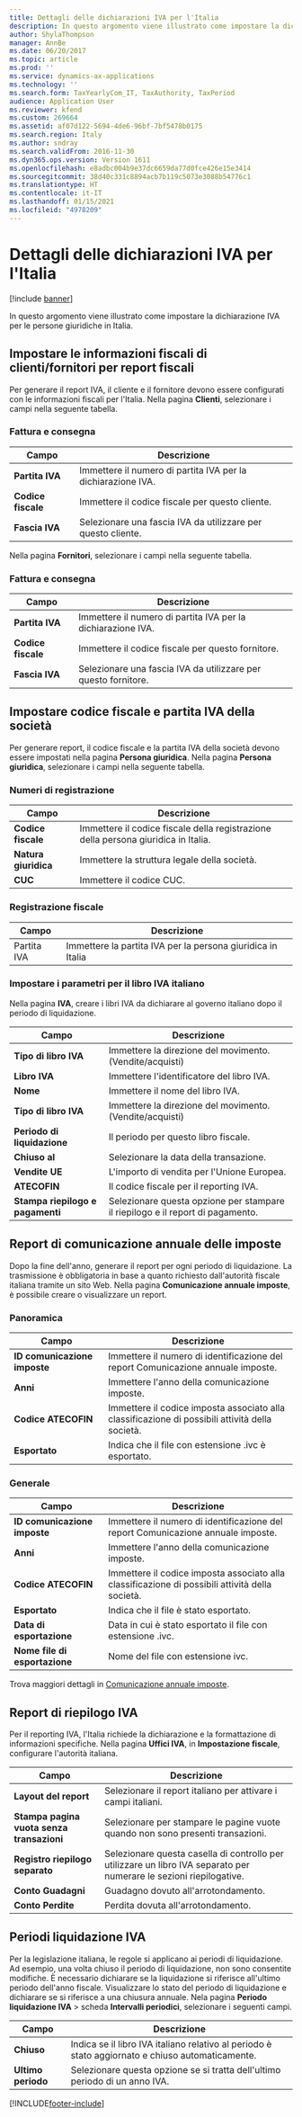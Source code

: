 ```yaml
---
title: Dettagli delle dichiarazioni IVA per l'Italia
description: In questo argomento viene illustrato come impostare la dichiarazione IVA per le persone giuridiche in Italia.
author: ShylaThompson
manager: AnnBe
ms.date: 06/20/2017
ms.topic: article
ms.prod: ''
ms.service: dynamics-ax-applications
ms.technology: ''
ms.search.form: TaxYearlyCom_IT, TaxAuthority, TaxPeriod
audience: Application User
ms.reviewer: kfend
ms.custom: 269664
ms.assetid: af07d122-5694-4de6-96bf-7bf5478b0175
ms.search.region: Italy
ms.author: sndray
ms.search.validFrom: 2016-11-30
ms.dyn365.ops.version: Version 1611
ms.openlocfilehash: e8adbc004b9e37dc6659da77d0fce426e15e3414
ms.sourcegitcommit: 38d40c331c8894acb7b119c5073e3088b54776c1
ms.translationtype: HT
ms.contentlocale: it-IT
ms.lasthandoff: 01/15/2021
ms.locfileid: "4978209"
---
```

# <a name="vat-statements-details-for-italy"></a>Dettagli delle dichiarazioni IVA per l'Italia

[!include [banner](../includes/banner.md)]

In questo argomento viene illustrato come impostare la dichiarazione IVA per le persone giuridiche in Italia. 

## <a name="set-up-customervendor-tax-information-for-tax-reports"></a>Impostare le informazioni fiscali di clienti/fornitori per report fiscali

Per generare il report IVA, il cliente e il fornitore devono essere configurati con le informazioni fiscali per l'Italia. Nella pagina **Clienti**, selezionare i campi nella seguente tabella.

### <a name="invoice-and-delivery"></a>Fattura e consegna

| **Campo**             | **Descrizione**                                        |
|-----------------------|--------------------------------------------------------|
| **Partita IVA** | Immettere il numero di partita IVA per la dichiarazione IVA.       |
| **Codice fiscale**       | Immettere il codice fiscale per questo cliente.               |
| **Fascia IVA**   | Selezionare una fascia IVA da utilizzare per questo cliente. |

Nella pagina **Fornitori**, selezionare i campi nella seguente tabella.

### <a name="invoice-and-delivery"></a>Fattura e consegna

| **Campo**             | **Descrizione**                                      |
|-----------------------|------------------------------------------------------|
| **Partita IVA** | Immettere il numero di partita IVA per la dichiarazione IVA.     |
| **Codice fiscale**       | Immettere il codice fiscale per questo fornitore.               |
| **Fascia IVA**   | Selezionare una fascia IVA da utilizzare per questo fornitore. |

## <a name="set-up-a-company-fiscal-code-and-tax-registration-number"></a>Impostare codice fiscale e partita IVA della società
Per generare report, il codice fiscale e la partita IVA della società devono essere impostati nella pagina **Persona giuridica**. Nella pagina **Persona giuridica**, selezionare i campi nella seguente tabella.

### <a name="registration-numbers"></a>Numeri di registrazione

| **Campo**        | **Descrizione**                                                    |
|------------------|--------------------------------------------------------------------|
| **Codice fiscale**  | Immettere il codice fiscale della registrazione della persona giuridica in Italia. |
| **Natura giuridica** | Immettere la struttura legale della società.                          |
| **CUC**          | Immettere il codice CUC.                                                |

### <a name="tax-registration"></a>Registrazione fiscale

| **Campo**               | **Descrizione**                                                 |
|-------------------------|-----------------------------------------------------------------|
| Partita IVA | Immettere la partita IVA per la persona giuridica in Italia |

### <a name="set-up-parameters-for-italian-sales-tax-book"></a>Impostare i parametri per il libro IVA italiano

Nella pagina **IVA**, creare i libri IVA da dichiarare al governo italiano dopo il periodo di liquidazione.

| **Campo**                     | **Descrizione**                                 |
|-------------------------------|-------------------------------------------------|
| **Tipo di libro IVA**       | Immettere la direzione del movimento. (Vendite/acquisti)  |
| **Libro IVA**            | Immettere l'identificatore del libro IVA.     |
| **Nome**                      | Immettere il nome del libro IVA.           |
| **Tipo di libro IVA**       | Immettere la direzione del movimento. (Vendite/acquisti)  |
| **Periodo di liquidazione**         | Il periodo per questo libro fiscale.                   |
| **Chiuso al**                 | Selezionare la data della transazione.                    |
| **Vendite UE**                  | L'importo di vendita per l'Unione Europea.          |
| **ATECOFIN**                  | Il codice fiscale per il reporting IVA.           |
| **Stampa riepilogo e pagamenti** | Selezionare questa opzione per stampare il riepilogo e il report di pagamento. |

## <a name="yearly-tax-communication-report"></a>Report di comunicazione annuale delle imposte
Dopo la fine dell'anno, generare il report per ogni periodo di liquidazione. La trasmissione è obbligatoria in base a quanto richiesto dall'autorità fiscale italiana tramite un sito Web. Nella pagina **Comunicazione annuale imposte**, è possibile creare o visualizzare un report.

### <a name="overview"></a>Panoramica

| **Campo**                | **Descrizione**                                                                               |
|--------------------------|-----------------------------------------------------------------------------------------------|
| **ID comunicazione imposte** | Immettere il numero di identificazione del report Comunicazione annuale imposte.                       |
| **Anni**                | Immettere l'anno della comunicazione imposte.                                                      |
| **Codice ATECOFIN**        | Immettere il codice imposta associato alla classificazione di possibili attività della società. |
| **Esportato**             | Indica che il file con estensione .ivc è esportato.                                                     |

### <a name="general"></a>Generale

| **Campo**                | **Descrizione**                                                                               |
|--------------------------|-----------------------------------------------------------------------------------------------|
| **ID comunicazione imposte** | Immettere il numero di identificazione del report Comunicazione annuale imposte.                       |
| **Anni**                | Immettere l'anno della comunicazione imposte.                                                      |
| **Codice ATECOFIN**        | Immettere il codice imposta associato alla classificazione di possibili attività della società. |
| **Esportato**             | Indica che il file è stato esportato.                                                         |
| **Data di esportazione**       | Data in cui è stato esportato il file con estensione .ivc.                                                     |
| **Nome file di esportazione**     | Nome del file con estensione ivc.                                                                    |

Trova maggiori dettagli in [Comunicazione annuale imposte](emea-ita-yearly-tax-communication.md).

## <a name="vat-summary-report"></a>Report di riepilogo IVA
Per il reporting IVA, l'Italia richiede la dichiarazione e la formattazione di informazioni specifiche. Nella pagina **Uffici IVA**, in **Impostazione fiscale**, configurare l'autorità italiana.

| **Campo**                                 | **Descrizione**                                                                                |
|-------------------------------------------|------------------------------------------------------------------------------------------------|
| **Layout del report**                         | Selezionare il report italiano per attivare i campi italiani.                                            |
| **Stampa pagina vuota senza transazioni** | Selezionare per stampare le pagine vuote quando non sono presenti transazioni.                                  |
| **Registro riepilogo separato**             | Selezionare questa casella di controllo per utilizzare un libro IVA separato per numerare le sezioni riepilogative. |
| **Conto Guadagni**                          | Guadagno dovuto all'arrotondamento.                                                                          |
| **Conto Perdite**                          | Perdita dovuta all'arrotondamento.                                                                          |

## <a name="sales-tax-settlement-periods"></a>Periodi liquidazione IVA
Per la legislazione italiana, le regole si applicano ai periodi di liquidazione. Ad esempio, una volta chiuso il periodo di liquidazione, non sono consentite modifiche. È necessario dichiarare se la liquidazione si riferisce all'ultimo periodo dell'anno fiscale. Visualizzare lo stato del periodo di liquidazione e dichiarare se si riferisce a una chiusura annuale. Nela pagina **Periodo liquidazione IVA** &gt; scheda **Intervalli periodici**, selezionare i seguenti campi.


|    <strong>Campo</strong>    |                                   <strong>Descrizione</strong>                                    |
|------------------------------|---------------------------------------------------------------------------------------------------|
|   <strong>Chiuso</strong>    | Indica se il libro IVA italiano relativo al periodo è stato aggiornato e chiuso automaticamente. |
| <strong>Ultimo periodo</strong> |             Selezionare questa opzione se si tratta dell'ultimo periodo di un anno IVA.              |



[!INCLUDE[footer-include](../../includes/footer-banner.md)]